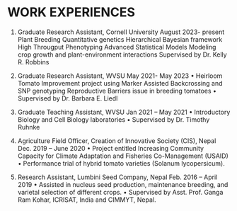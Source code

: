 # WORK EXPERIENCES
1. Graduate Research Assistant, Cornell University	August 2023- present
Plant Breeding
Quantitative genetics
Hierarchical   Bayesian   framework
High Througput Phenotyping
Advanced Statistical Models
Modeling crop growth and plant-environment interactions
Supervised by Dr. Kelly R. Robbins

3. Graduate Research Assistant, WVSU	May 2021- May 2023
•	Heirloom Tomato Improvement project using Marker Assisted Backcrossing and SNP genotyping
Reproductive Barriers issue in breeding tomatoes
•	Supervised by Dr. Barbara E. Liedl

5. Graduate Teaching Assistant, WVSU	Jan 2021 – May 2021
•	Introductory Biology and Cell Biology laboratories
•	Supervised by Dr. Timothy Ruhnke


6. Agriculture Field Officer, Creation of Innovative Society (CIS), Nepal	Dec. 2019 – June 2020
•	Project entitled Increasing Community Capacity for Climate Adaptation and Fisheries Co-Management (USAID)
•	Performance trial of hybrid tomato varieties (Solanum lycopersicum).

8. Research Assistant, Lumbini Seed Company, Nepal	Feb. 2016 – April 2019
•	Assisted in nucleus seed production, maintenance breeding, and varietal selection of different crops.
•	Supervised by Asst. Prof. Ganga Ram Kohar, ICRISAT, India and CIMMYT, Nepal.
